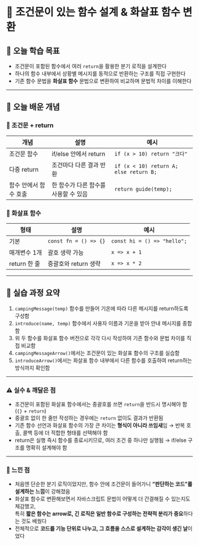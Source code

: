 # 📘 조건문이 있는 함수 설계 & 화살표 함수 변환

## 🎯 오늘 학습 목표
- 조건문이 포함된 함수에서 여러 `return`을 활용한 분기 로직을 설계한다  
- 하나의 함수 내부에서 상황별 메시지를 동적으로 반환하는 구조를 직접 구현한다  
- 기존 함수 문법을 **화살표 함수** 문법으로 변환하여 비교하며 문법적 차이를 이해한다

---

## 🧠 오늘 배운 개념

### 🔹 조건문 + return

| 개념 | 설명 | 예시 |
|---|---|---|
| 조건문 함수 | if/else 안에서 return | `if (x > 10) return "크다"` |
| 다중 return | 조건마다 다른 결과 반환 | `if (x < 10) return A; else return B;` |
| 함수 안에서 함수 호출 | 한 함수가 다른 함수를 사용할 수 있음 | `return guide(temp);` |

### 🔹 화살표 함수

| 형태 | 설명 | 예시 |
|---|---|---|
| 기본 | `const fn = () => {}` | `const hi = () => "hello";` |
| 매개변수 1개 | 괄호 생략 가능 | `x => x + 1` |
| return 한 줄 | 중괄호와 return 생략 | `x => x * 2` |

---

## 🧪 실습 과정 요약
1. `campingMessage(temp)` 함수를 만들어 기온에 따라 다른 메시지를 return하도록 구성함  
2. `introduce(name, temp)` 함수에서 사용자 이름과 기온을 받아 안내 메시지를 종합함  
3. 위 두 함수를 화살표 함수 버전으로 각각 다시 작성하여 기존 함수와 문법 차이를 직접 비교함  
4. `campingMessageArrow()`에서는 조건문이 있는 화살표 함수의 구조를 실습함  
5. `introduceArrow()`에서는 화살표 함수 내부에서 다른 함수를 호출하여 return하는 방식까지 확인함

---

### ⚠️ 실수 & 깨달은 점
- 조건문이 포함된 화살표 함수에서는 중괄호를 쓰면 `return`을 반드시 명시해야 함 (`{}` + `return`)  
- 중괄호 없이 한 줄만 작성하는 경우에는 `return` 없이도 결과가 반환됨  
- 기존 함수 선언과 화살표 함수의 가장 큰 차이는 **형식이 아니라 쓰임새**임 → 반복 호출, 콜백 등에 더 적합한 형태를 선택해야 함  
- return은 실행 즉시 함수를 종료시키므로, 여러 조건 중 하나만 실행됨 → if/else 구조를 명확히 설계해야 함

---

### 💭 느낀 점
- 처음엔 단순한 분기 로직이었지만, 함수 안에 조건문이 들어가니 **“판단하는 코드”를 설계하는 느낌**이 강해졌음  
- 화살표 함수로 변환해보면서 자바스크립트 문법이 어떻게 더 간결해질 수 있는지도 체감했고,  
  특히 **짧은 함수는 arrow로, 긴 로직은 일반 함수로 구성하는 전략적 분리가 중요**하다는 것도 배웠다  
- 전체적으로 **코드를 기능 단위로 나누고, 그 흐름을 스스로 설계하는 감각이 생긴 날**이었다

